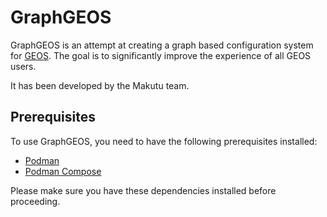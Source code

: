 # GraphGEOS

GraphGEOS is an attempt at creating a graph based configuration system for [GEOS](https://github.com/GEOS-DEV/GEOS). The goal is to significantly improve the experience of all GEOS users.

It has been developed by the Makutu team.

## Prerequisites

To use GraphGEOS, you need to have the following prerequisites installed:

- [Podman](https://podman.io/)
- [Podman Compose](https://github.com/containers/podman-compose) 

Please make sure you have these dependencies installed before proceeding.

